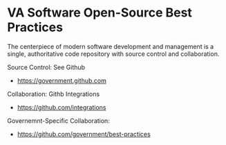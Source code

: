 # VA Software Open-Source Best Practices

The centerpiece of modern software development and management is a single, authoritative code repository with source control and collaboration.

Source Control: See Github
* https://government.github.com

Collaboration: Githb Integrations
* https://github.com/integrations

Governemnt-Specific Collaboration:
* https://github.com/government/best-practices
